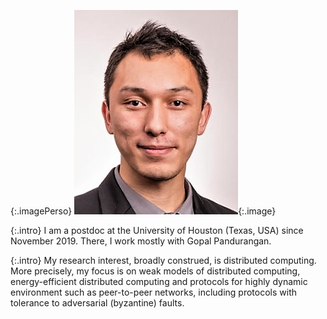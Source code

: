 {:.imagePerso}
![Personal Picture](assets/images/bio-photo.png){:.image}



{:.intro}
I am a postdoc at the University of Houston (Texas, USA) since November 2019. 
There, I work mostly with Gopal Pandurangan.

{:.intro}
My research interest, broadly construed, is distributed computing. More precisely, my focus is on weak models of distributed computing, energy-efficient distributed computing and protocols for highly dynamic environment such as peer-to-peer networks, including protocols with tolerance to adversarial (byzantine) faults.

